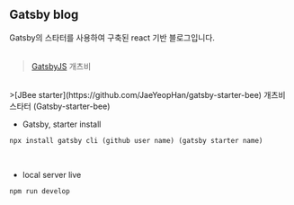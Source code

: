 ## Gatsby blog
Gatsby의 스타터를 사용하여 구축된 react 기반 블로그입니다.
<br><br>
>[GatsbyJS](https://www.gatsbyjs.org) 개츠비
<br>
>[JBee starter](https://github.com/JaeYeopHan/gatsby-starter-bee) 개츠비 스타터 (Gatsby-starter-bee)

<br>

- Gatsby, starter install
```
npx install gatsby cli (github user name) (gatsby starter name)
```

<br>

- local server live
```
npm run develop
```

<br>